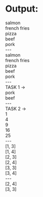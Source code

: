 # Output:

salmon  
french fries  
pizza  
beef  
pork  
\---  
salmon  
french fries  
pizza  
beef  
pork  
\---  
TASK 1 ->  
pork  
beef  
\---  
TASK 2 ->  
1  
4  
9  
16  
25  
\---  
[1, 3]  
[1, 4]  
[2, 3]  
[2, 4]  
[3, 3]  
[3, 4]  
\---  
[2, 4]  
[3, 3]  
